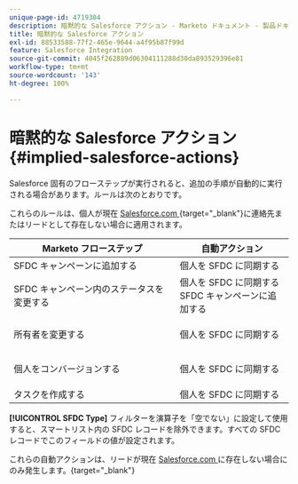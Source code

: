 ```yaml
---
unique-page-id: 4719304
description: 暗黙的な Salesforce アクション - Marketo ドキュメント - 製品ドキュメント
title: 暗黙的な Salesforce アクション
exl-id: 88533588-77f2-465e-9644-a4f95b87f99d
feature: Salesforce Integration
source-git-commit: 4045f262889d06304111288d30da893529396e81
workflow-type: tm+mt
source-wordcount: '143'
ht-degree: 100%

---
```


# 暗黙的な Salesforce アクション {#implied-salesforce-actions}

Salesforce 固有のフローステップが実行されると、追加の手順が自動的に実行される場合があります。ルールは次のとおりです。

これらのルールは、個人が現在 [Salesforce.com ](https://Salesforce.com){target="_blank"}に連絡先またはリードとして存在しない場合に適用されます。

<table> 
 <thead> 
  <tr> 
   <th>Marketo フローステップ</th> 
   <th>自動アクション</th> 
  </tr> 
 </thead> 
 <tbody> 
  <tr> 
   <td>SFDC キャンペーンに追加する</td> 
   <td>個人を SFDC に同期する</td> 
  </tr> 
  <tr> 
   <td>SFDC キャンペーン内のステータスを変更する</td> 
   <td>個人を SFDC に同期する<br>SFDC キャンペーンに追加する</td> 
  </tr> 
  <tr> 
   <td>所有者を変更する</td> 
   <td><p>個人を SFDC に同期する</p></td> 
  </tr> 
  <tr> 
   <td>個人をコンバージョンする</td> 
   <td><p>個人を SFDC に同期する</p></td> 
  </tr> 
  <tr> 
   <td>タスクを作成する</td> 
   <td>個人を SFDC に同期する</td> 
  </tr> 
 </tbody> 
</table>

**[!UICONTROL SFDC Type]** フィルターを演算子を「空でない」に設定して使用すると、スマートリスト内の SFDC レコードを除外できます。すべての SFDC レコードでこのフィールドの値が設定されます。

これらの自動アクションは、リードが現在 [Salesforce.com ](https://salesforce.com) に存在しない場合にのみ発生します。{target="_blank"}
